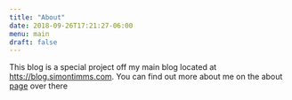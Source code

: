 ```yaml
---
title: "About"
date: 2018-09-26T17:21:27-06:00
menu: main
draft: false
---
```


This blog is a special project off my main blog located at [htts://blog.simontimms.com](htts://blog.simontimms.com). You can find out more about me on the about [page](https://blog.simontimms.com/about/) over there